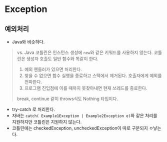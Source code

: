 # Exception

## 예외처리
- Java와 비슷하다.

> vs. Java
> 코틀린은 인스턴스 생성에 `new`와 같은 키워드를 사용하지 않는다.
> 코틀린은 생성자 호출도 일반 함수와 똑같이 한다.
>
> 1. 예외 핸들러가 있으면 처리한다.
> 2. 찾을 수 없으면 함수 실행을 종료하고 스택에서 제거된다. 호출자에게 예외를 전파한다.
> 3. 프로그램 진입점에 이를 때까지 못찾아내면 현재 쓰레드를 종료한다.
>
> break, continue 같이 throws식도 Nothing 타입이다.
>

- try-catch 로 처리한다.
- 자바는 `catch( Example1Exception | Example2Exception e)`와 같은 처리를 지원하지만 코틀린은 지원하지 않는다.
- 코틀린에는 checkedException, uncheckedException이 따로 구분되지 ㅇ낳는다.
